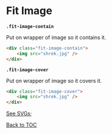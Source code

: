 # Fit Image

**`.fit-image-contain`**

Put on wrapper of image so it contains it.

```html
<div class="fit-image-contain">
    <img src="shrek.jpg" />
</div>
```
**`.fit-image-cover`**

Put on wrapper of image so it covers it.

```html
<div class="fit-image-cover">
    <img src="shrek.jpg" />
</div>
```

[See SVGs](svg.md);

[Back to TOC](../../../readme.md)